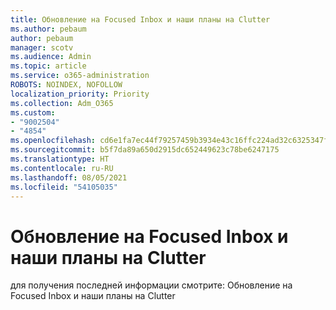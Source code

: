 ```yaml
---
title: Обновление на Focused Inbox и наши планы на Clutter
ms.author: pebaum
author: pebaum
manager: scotv
ms.audience: Admin
ms.topic: article
ms.service: o365-administration
ROBOTS: NOINDEX, NOFOLLOW
localization_priority: Priority
ms.collection: Adm_O365
ms.custom:
- "9002504"
- "4854"
ms.openlocfilehash: cd6e1fa7ec44f79257459b3934e43c16ffc224ad32c6325347fd7fb4a19e5312
ms.sourcegitcommit: b5f7da89a650d2915dc652449623c78be6247175
ms.translationtype: HT
ms.contentlocale: ru-RU
ms.lasthandoff: 08/05/2021
ms.locfileid: "54105035"
---
```

# <a name="update-on-focused-inbox-and-our-plans-for-clutter"></a>Обновление на Focused Inbox и наши планы на Clutter

для получения последней информации смотрите: Обновление на Focused Inbox и наши планы на Clutter
